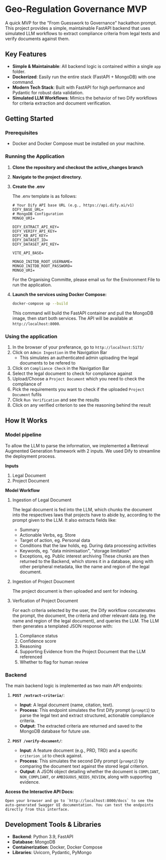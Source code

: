 # Geo-Regulation Governance MVP

A quick MVP for the "From Guesswork to Governance" hackathon prompt. This project provides a simple, maintainable FastAPI backend that uses simulated LLM workflows to extract compliance criteria from legal texts and verify documents against them.

## Key Features

-   **Simple & Maintainable**: All backend logic is contained within a single `app` folder.
-   **Dockerized**: Easily run the entire stack (FastAPI + MongoDB) with one command.
-   **Modern Tech Stack**: Built with FastAPI for high performance and Pydantic for robust data validation.
-   **Simulated LLM Workflows**: Mimics the behavior of two Dify workflows for criteria extraction and document verification.


## Getting Started

### Prerequisites

-   Docker and Docker Compose must be installed on your machine.

### Running the Application

1.  **Clone the repository and checkout the active_changes branch**
2.  **Navigate to the project directory.**
3.  **Create the .env**

    The .env template is as follows:
    
    ```
    # Your Dify API base URL (e.g., https://api.dify.ai/v1)
    DIFY_BASE_URL=
    # MongoDB Configuration
    MONGO_URI=

    DIFY_EXTRACT_API_KEY=
    DIFY_VERIFY_API_KEY=
    DIFY_KB_API_KEY=
    DIFY_DATASET_ID=
    DIFY_DATASET_API_KEY=

    VITE_API_BASE=

    MONGO_INITDB_ROOT_USERNAME=
    MONGO_INITDB_ROOT_PASSWORD=
    MONGO_URI=
    ```

    For the Organising Committe, please email us for the Environment File to run the application.

4.  **Launch the services using Docker Compose:**

    ```bash
    docker-compose up --build
    ```

    This command will build the FastAPI container and pull the MongoDB image, then start both services. The API will be available at `http://localhost:8000`.

### Using the application

1. In the browser of your preferance, go to `http://localhost:5173/`
2. Click on `Admin Ingestion` in the Navigation Bar 
    - This simulates an authenticated admin uploading the legal documents to be refered to
3. Click on `Compliance Check` in the Navigation Bar
4. Select the legal document to check for compliance against
5. Upload/Choose a `Project Document` which you need to check the compliance of
6. Pick the requirements you want to check if the uploaded `Project Document` fufils 
7. Click `Run Verification` and see the results
8. Click on any verified criterion to see the reasoning behind the result

## How It Works

### Model pipeline

To allow the LLM to parse the information, we implemented a Retrieval Augmented Generation framework with 2 inputs.
We used Dify to streamline the deployment process.

**Inputs**
1. Legal Document
2. Project Document

**Model Workflow**
1. Ingestion of Legal Document 

    The legal document is fed into the LLM, which chunks the document into the respectives laws that projects have to abide by, according to the prompt given to the LLM.
    It also extracts fields like: 
    - Summary
    - Actionable Verbs, eg. Store
    - Target of action, eg. Personal data
    - Conditions that the law holds, eg. During data processing activities
    - Keywords, eg. "data minimisation", "storage limitation"
    - Exceptions, eg. Public interest archiving
    These chunks are then returned to the Backend, which stores it in a database, along with other peripheral metadata, like the name and region of the legal document.

2. Ingestion of Project Doucment

    The project document is then uploaded and sent for indexing.

3. Verfication of Project Document

    For each criteria selected by the user, the Dify workflow concatenates the prompt, the document, the criteria and other relevant data (eg. the name and region of the legal document), and queries the LLM.
    The LLM then generates a templated JSON response with: 
    1. Compliance status
    2. Confidence score
    3. Reasoning
    4. Supporting Evidence from the Project Document that the LLM referenced
    5. Whether to flag for human review


### Backend
The main backend logic is implemented as two main API endpoints:

1.  **`POST /extract-criteria/`**:
    -   **Input**: A legal document (name, citation, text).
    -   **Process**: This endpoint simulates the first Dify prompt (`prompt1`) to parse the legal text and extract structured, actionable compliance criteria.
    -   **Output**: The extracted criteria are returned and saved to the MongoDB database for future use.

2.  **`POST /verify-document/`**:
    -   **Input**: A feature document (e.g., PRD, TRD) and a specific `criterion_id` to check against.
    -   **Process**: This simulates the second Dify prompt (`prompt2`) by comparing the document text against the stored legal criterion.
    -   **Output**: A JSON object detailing whether the document is `COMPLIANT`, `NON_COMPLIANT`, or `AMBIGUOUS_NEEDS_REVIEW`, along with supporting evidence.

**Access the Interactive API Docs:**

    Open your browser and go to `http://localhost:8000/docs` to see the auto-generated Swagger UI documentation. You can test the endpoints directly from this interface.


## Development Tools & Libraries

-   **Backend**: Python 3.9, FastAPI
-   **Database**: MongoDB
-   **Containerization**: Docker, Docker Compose
-   **Libraries**: Uvicorn, Pydantic, PyMongo